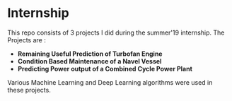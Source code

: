 # Internship
This repo consists of 3 projects I did during the summer'19 internship.
The Projects are :
  * **Remaining Useful Prediction of Turbofan Engine**
  * **Condition Based Maintenance of a Navel Vessel**
  * **Predicting Power output of a Combined Cycle Power Plant**
 
Various Machine Learning and Deep Learning algorithms were used in these projects.
